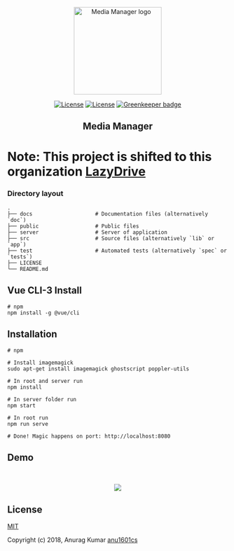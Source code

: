 <p align="center">
<a href="http://github.com/anu1601cs/media-manager" target="_blank" rel="noopener noreferrer">
<img width="200" src="public/img/icons/logo11.png" alt="Media Manager logo">
</a>
</p>

<p align="center">
<a href="http://github.com/anu1601cs/media-manager"><img src="https://img.shields.io/npm/l/vue.svg" alt="License"></a>
<a href="http://github.com/anu1601cs/media-manager"><img src="https://travis-ci.org/Anu1601CS/media-manager.svg?branch=master" alt="License"></a>
<a href="https://greenkeeper.io/"><img src="https://badges.greenkeeper.io/Anu1601CS/media-manager.svg" alt="Greenkeeper badge"></a>
</p>

<h2 align="center">Media Manager</h2>

# Note: This project is shifted to this organization <a href="https://github.com/lazyDrive">LazyDrive</a>


### Directory layout

    .
    ├── docs                    # Documentation files (alternatively `doc`)
    ├── public                  # Public files
    ├── server                  # Server of application
    ├── src                     # Source files (alternatively `lib` or `app`)
    ├── test                    # Automated tests (alternatively `spec` or `tests`)
    ├── LICENSE
    └── README.md

## Vue CLI-3 Install


    # npm
    npm install -g @vue/cli


## Installation

    # npm

    # Install imagemagick
    sudo apt-get install imagemagick ghostscript poppler-utils

    # In root and server run
    npm install

    # In server folder run
    npm start

    # In root run
    npm run serve

    # Done! Magic happens on port: http://localhost:8080

## Demo

<br>
<p align="center">
  <img  src="public/img/pre.gif">
</p>

## License

[MIT](http://opensource.org/licenses/MIT)

Copyright (c) 2018, Anurag Kumar [anu1601cs](http://github.com/anu1601cs/)
